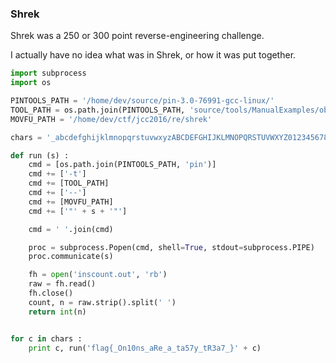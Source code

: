 ### Shrek

Shrek was a 250 or 300 point reverse-engineering challenge.

I actually have no idea what was in Shrek, or how it was put together.

```python
import subprocess
import os

PINTOOLS_PATH = '/home/dev/source/pin-3.0-76991-gcc-linux/'
TOOL_PATH = os.path.join(PINTOOLS_PATH, 'source/tools/ManualExamples/obj-ia32/inscount0.so')
MOVFU_PATH = '/home/dev/ctf/jcc2016/re/shrek'

chars = '_abcdefghijklmnopqrstuvwxyzABCDEFGHIJKLMNOPQRSTUVWXYZ0123456789~!@#$%^&*()_+-={}[],./<>?'

def run (s) :
    cmd = [os.path.join(PINTOOLS_PATH, 'pin')]
    cmd += ['-t']
    cmd += [TOOL_PATH]
    cmd += ['--']
    cmd += [MOVFU_PATH]
    cmd += ['"' + s + '"']

    cmd = ' '.join(cmd)

    proc = subprocess.Popen(cmd, shell=True, stdout=subprocess.PIPE)
    proc.communicate(s)

    fh = open('inscount.out', 'rb')
    raw = fh.read()
    fh.close()
    count, n = raw.strip().split(' ')
    return int(n)


for c in chars :
    print c, run('flag{_On10ns_aRe_a_ta57y_tR3a7_}' + c)
```